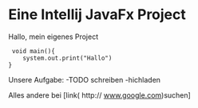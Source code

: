 # Eine Intellij JavaFx Project 
Hallo, mein eigenes Project

     void main(){
        system.out.print("Hallo")
    }
Unsere Aufgabe:
-TODO schreiben
-hichladen

Alles andere bei [link( http:// www.google.com)suchen]
 